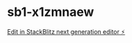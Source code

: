 # sb1-x1zmnaew

[Edit in StackBlitz next generation editor ⚡️](https://stackblitz.com/~/github.com/teddyroses123-rgb/sb1-x1zmnaew)